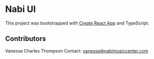 # Nabi UI
This project was bootstrapped with [Create React App](https://github.com/facebookincubator/create-react-app) and TypeScript.

## Contributors
Vanessa Charles Thompson
Contact: vanessa@nabimusiccenter.com